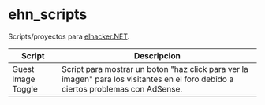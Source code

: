 # ehn_scripts

Scripts/proyectos para [elhacker.NET](http://foro.elhacker.net).

| Script | Descripcion |
|--------|--------|
| Guest Image Toggle | Script para mostrar un boton "haz click para ver la imagen" para los visitantes en el foro debido a ciertos problemas con AdSense.|
